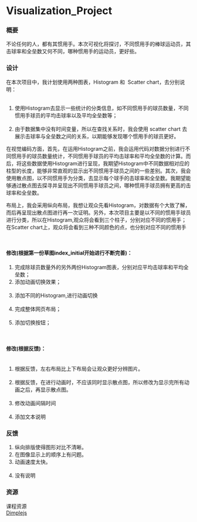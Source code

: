 # Visualization_Project
<h3>概要</h3>  
<p>不论任何的人，都有其惯用手。本次可视化将探讨，不同惯用手的棒球运动员，其击球率和全垒数又何不同，哪种惯用手的运动员，更好些。</p>   
<h3>设计</h3>      
<p>在本次项目中，我计划使用两种图表，Histogram 和  Scatter chart，去分别说明：
<ol>
  <li>使用Histogram去显示一些统计的分类信息，如不同惯用手的球员数量，不同惯用手球员的平均击球率以及平均全垒数等；</li>
  <li>由于数据集中没有时间变量，所以在查找关系时，我会使用 scatter chart 去展示击球率与全垒数之间的关系，以期能够发现哪个惯用手的球员更好。</li>
</ol></p>
<p>
在视觉编码方面，首先，在运用Histogram之前，我会运用代码对数据分别进行不同惯用手的球员数量统计，不同惯用手球员的平均击球率和平均全垒数的计算。而后，将这些数据使用Histogram进行呈现，我期望Histogram中不同数据相对应的柱型的长度，能够非常直观的显示出不同惯用手球员之间的一些差别。其次，我会使用散点图，以不同惯用手为分类，去显示每个球手的击球率和全垒数。我期望能够通过散点图去探寻并呈现出不同惯用手球员之间，哪种惯用手球员拥有更高的击球率和全垒数。
</p>
<p>布局上，我会采用纵向布局，我想让观众先看Histogram，对数据有个大致了解，而后再呈现出散点图进行再一次证明。另外，本次项目主要是以不同的惯用手球员进行分类，所以在Histogram,观众将会看到三个柱子，分别对应不同的惯用手；在Scatter chart上，观众将会看到三种不同颜色的点，也分别对应不同的惯用手</p>
&nbsp;<h4>修改(根据第一份草图index_initial开始进行不断完善)：</h4>
   <ol>
      <li>完成除球员数量外的另外两份Histogram图表，分别对应平均击球率和平均全垒数；</li>
      <li>添加动画切换效果；</li>
      <li>添加不同的Histogram,进行动画切换</li>
      <li>完成整体网页布局；</li>
      <li>添加切换按钮；</li>
   </ol>
&nbsp;<h4>修改(根据反馈)：</h4>
<ol>
  <li>根据反馈，左右布局比上下布局会让观众更好分辨图片。</li>
  <li>根据反馈，在进行动画时，不应该同时显示散点图，所以修改为显示完所有动画之后，再显示散点图。</li>
  <li>修改动画间隔时间</li>
  <li>添加文本说明</li>
</ol>
<h3>反馈</h3>
<ol>
  <li>纵向排版使得图形对比不清晰。</li>
  <li>在图像显示上的顺序上有问题。</li>
  <li>动画速度太快。</li>
  <li>没有说明</li>
</ol>  
<h3>资源</h3>    
课程资源<br><a href="http://dimplejs.org/">Dimplejs</a>
  
